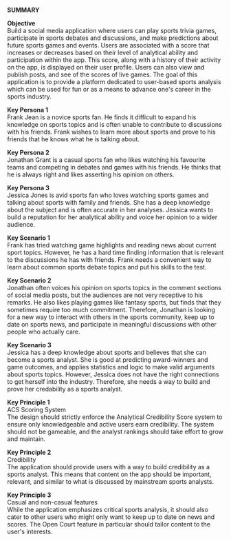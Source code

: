 **SUMMARY**<br/>

**Objective**<br/> 
Build a social media application where users can play sports trivia games, participate in sports debates and discussions, and make predictions about future sports games and events. Users are associated with a score that increases or decreases based on their level of analytical ability and participation within the app. This score, along with a history of their activity on the app, is displayed on their user profile. Users can also view and publish posts, and see of the scores of live games. The goal of this application is to provide a platform dedicated to user-based sports analysis which can be used for fun or as a means to advance one's career in the sports industry.

**Key Persona 1**<br/>
Frank Jean is a novice sports fan. He finds it difficult to expand his knowledge on sports topics and is often unable to contribute to discussions with his friends. Frank wishes to learn more about sports and prove to his friends that he knows what he is talking about.

**Key Persona 2**<br/>
Jonathan Grant is a casual sports fan who likes watching his favourite teams and competing in debates and games with his friends. He thinks that he is always right and likes asserting his opinion on others.

**Key Persona 3**<br/>
Jessica Jones is avid sports fan who loves watching sports games and talking about sports with family and friends. She has a deep knowledge about the subject and is often accurate in her analyses. Jessica wants to build a reputation for her analytical ability and voice her opinion to a wider audience.

**Key Scenario 1**<br/>
Frank has tried watching game highlights and reading news about current sport topics. However, he has a hard time finding information that is relevant to the discussions he has with friends. Frank needs a convenient way to learn about common sports debate topics and put his skills to the test. 

**Key Scenario 2**<br/>
Jonathan often voices his opinion on sports topics in the comment sections of social media posts, but the audiences are not very receptive to his remarks. He also likes playing games like fantasy sports, but finds that they sometimes require too much commitment. Therefore, Jonathan is looking for a new way to interact with others in the sports community, keep up to date on sports news, and participate in meaningful discussions with other people who actually care.

**Key Scenario 3**<br/>
Jessica has a deep knowledge about sports and believes that she can become a sports analyst. She is good at predicting award-winners and game outcomes, and applies statistics and logic to make valid arguments about sports topics. However, Jessica does not have the right connections to get herself into the industry. Therefore, she needs a way to build and prove her credability as a sports analyst. 

**Key Principle 1**<br/>
ACS Scoring System<br/>The design should strictly enforce the Analytical Credibility Score system to ensure only knowledgeable and active users earn credibility. The system should not be gameable, and the analyst rankings should take effort to grow and maintain.

**Key Principle 2**<br/>
Credibility<br/>The application should provide users with a way to build credibility as a sports analyst. This means that content on the app should be important, relevant, and similar to what is discussed by mainstream sports analysts.

**Key Principle 3**<br/>
Casual and non-casual features<br/>While the application emphasizes critical sports analysis, it should also cater to other users who might only want to keep up to date on news and scores. The Open Court feature in particular should tailor content to the user's interests.
